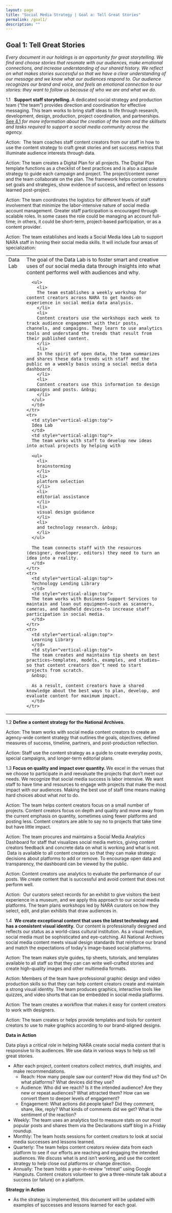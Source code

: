 ```yaml
---
layout: page
title: "Social Media Strategy | Goal a: Tell Great Stories"
permalink: /goal1/
description: ""
---
```


## Goal 1: Tell Great Stories

<em>Every document in our holdings is an opportunity for great storytelling. We find and choose stories that resonate with our audiences, make emotional connections, and increase understanding of our shared history. We reflect on what makes stories successful so that we have a clear understanding of our message and we know what our audiences respond to. Our audience recognizes our brand and voice, and feels an emotional connection to our stories: they want to follow us because of who we are and what we do. </em>

1.1 &nbsp;&nbsp;<strong>Support staff storytelling. </strong>A dedicated social strategy and production team (“the team”) provides direction and coordination for effective messaging. This team works to bring staff ideas to life through research, development, design, production, project coordination, and partnerships. <a href="../goal4/#g1">See 4.1</a><em> for more information about the creation of the team and the skillsets and tasks required to support a social media community across the agency.</em>

Action: &nbsp;The team coaches staff content creators from our staff in how to use the content strategy to craft great stories and set success metrics that illuminate audience interests through data.

Action: The team creates a Digital Plan for all projects. The Digital Plan template functions as a checklist of best practices and is also a capsule strategy to guide each campaign and project. The project/content owner and the team collaborate on the plan. The framework helps content creators set goals and strategies, show evidence of success, and reflect on lessons learned post-project.

Action: The team coordinates the logistics for different levels of staff involvement that minimize the labor-intensive nature of social media account management. Greater staff participation is encouraged through scalable roles. In some cases the role could be managing an account full-time; in others, it could be short-term, project-based participation, or as a content provider.

Action: The team establishes and leads a Social Media Idea Lab to support NARA staff in honing their social media skills. It will include four areas of specialization:

<div>
<table>
  <tbody>
    <tr>
      <td style="vertical-align:top">
      Data Lab
      </td>
      <td style="vertical-align:top">
      The goal of the Data Lab is to foster smart and creative uses of our social media data through insights into what content performs well with audiences and why.

      <ul>
        <li>
        The team establishes a weekly workshop for content creators across NARA to get hands-on experience in social media data analysis.
        </li>
        <li>
        Content creators use the workshops each week to track audience engagement with their posts, channels, and campaigns. They learn to use analytics tools and understand the trends that result from their published content.
        </li>
        <li>
        In the spirit of open data, the team summarizes and shares these data trends with staff and the public on a weekly basis using a social media data dashboard.
        </li>
        <li>
        Content creators use this information to design campaigns and posts. &nbsp;
        </li>
      </ul>
      </td>
    </tr>
    <tr>
      <td style="vertical-align:top">
      Idea Lab
      </td>
      <td style="vertical-align:top">
      The team works with staff to develop new ideas into actual projects by helping with

      <ul>
        <li>
        brainstorming
        </li>
        <li>
        platform selection
        </li>
        <li>
        editorial assistance
        </li>
        <li>
        visual design guidance
        </li>
        <li>
        and technology research. &nbsp;
        </li>
      </ul>

      The team connects staff with the resources (designer, developer, editors) they need to turn an idea into a reality.
      </td>
    </tr>
    <tr>
      <td style="vertical-align:top">
      Technology Lending Library
      </td>
      <td style="vertical-align:top">
      The team works with Business Support Services to maintain and loan out equipment—such as scanners, cameras, and handheld devices—to increase staff participation in social media.
      </td>
    </tr>
    <tr>
      <td style="vertical-align:top">
      Learning Library
      </td>
      <td style="vertical-align:top">
      The team creates and maintains tip sheets on best practices—templates, models, examples, and studies—so that content creators don’t need to start projects from scratch.
      &nbsp;

      As a result, content creators have a shared knowledge about the best ways to plan, develop, and evaluate content for maximum impact.
      </td>
    </tr>
  </tbody>
</table>
</div>

1.2 <strong>Define a content strategy for the National Archives. &nbsp;</strong>

Action: The team works with social media content creators to create an agency-wide content strategy that outlines the goals, objectives, defined measures of success, timeline, partners, and post-production reflection.

Action: Staff use the content strategy as a guide to create everyday posts, special campaigns, and longer-term editorial plans.

1.3 <strong>Focus on quality and impact over quantity. </strong>We excel in the venues that we choose to participate in and reevaluate the projects that don’t meet our needs. We recognize that social media success is labor intensive. We want staff to have time and resources to engage with projects that make the most impact with our audiences. Making the best use of staff time means making hard choices about what <em>not </em>to do.

Action: The team helps content creators focus on a small number of projects. Content creators focus on depth and quality and move away from the current emphasis on quantity, sometimes using fewer platforms and posting less. Content creators are able to say no to projects that take time but have little impact.

Action: The team procures and maintains a Social Media Analytics Dashboard for staff that visualizes social media metrics, giving content creators feedback and concrete data on what is working and what is not. &nbsp;Data is available to all content creators so that they can make strategic decisions about platforms to add or remove. To encourage open data and transparency, the dashboard can be viewed by the public.

Action: Content creators use analytics to evaluate the performance of our posts. We create content that is successful and avoid content that does not perform well.

Action: &nbsp;Our curators select records for an exhibit to give visitors the best experience in a museum, and we apply this approach to our social media platforms. The team plans workshops led by NARA curators on how they select, edit, and plan exhibits that draw audiences in.

1.4 &nbsp;<strong>We create exceptional content that uses the latest technology and has a consistent visual identity.</strong> Our content is professionally designed and reflects our status as a world-class cultural institution. As a visual medium, social media must be sophisticated and eye-catching. All National Archives social media content meets visual design standards that reinforce our brand and match the expectations of today's image-based social platforms. &nbsp;

Action: The team makes style guides, tip sheets, tutorials, and templates available to all staff so that they can can write well-crafted stories and create high-quality images and other multimedia formats.

Action: Members of the team have professional graphic design and video production skills so that they can help content creators create and maintain a strong visual identity. The team produces graphics, interactive tools like quizzes, and video shorts that can be embedded in social media platforms.

Action: The team creates a workflow that makes it easy for content creators to work with designers.

Action: The team creates or helps provide templates and tools for content creators to use to make graphics according to our brand-aligned designs.

<strong>Data in Action</strong>

Data plays a critical role in helping NARA create social media content that is responsive to its audiences. We use data in various ways to help us tell great stories.

<ul>
  <li>
  After each project, content creators collect metrics, draft insights, and make recommendations.

  <ul>
    <li>
    Reach: How many people saw our content? How did they find us? On what platforms? What devices did they use?
    </li>
    <li>
    Audience: Who did we reach? Is it the intended audience? Are they new or repeat audiences? What attracted them? How can we convert them to deeper levels of engagement?
    </li>
    <li>
    Engagement: What actions did people take? Did they comment, share, like, reply? What kinds of comments did we get? What is the sentiment of the reaction?
    </li>
  </ul>
  </li>
  <li>
  Weekly: The team uses an analytics tool to measure stats on our most popular posts and shares them via the Declarations staff blog in a Friday roundup.
  </li>
  <li>
  Monthly: The team hosts sessions for content creators to look at social media successes and lessons learned.
  </li>
  <li>
  Quarterly: The team helps content creators review data from each platform to see if our efforts are reaching and engaging the intended audiences. We discuss what is and isn’t working, and use the content strategy to help close out platforms or change direction.
  </li>
  <li>
  Annually: The team holds a year-in-review “retreat” using Google Hangouts. Content creators volunteer to give a three-minute talk about a success (or failure) on a platform.
  </li>
</ul>

<strong>Strategy in Action</strong>

<ul>
  <li>
  As the strategy is implemented, this document will be updated with examples of successes and lessons learned for each goal.
  </li>
</ul>

